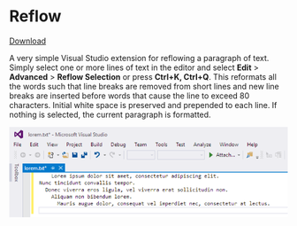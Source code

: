# Reflow

[Download](https://visualstudiogallery.msdn.microsoft.com/00b12458-e1e6-41e6-9cbe-1ac7ba4edb40)

A very simple Visual Studio extension for reflowing a paragraph of text. Simply
select one or more lines of text in the editor and select **Edit** >
**Advanced** > **Reflow Selection** or press **Ctrl+K, Ctrl+Q**. This reformats
all the words such that line breaks are removed from short lines and new line
breaks are inserted before words that cause the line to exceed 80 characters.
Initial white space is preserved and prepended to each line. If nothing is
selected, the current paragraph is formatted.

[![Screenshot](Anim.gif)](https://github.com/ektrah/vs-reflow)
